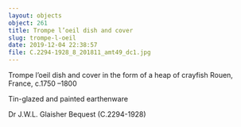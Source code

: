 ```yaml
---
layout: objects
object: 261
title: Trompe l’oeil dish and cover
slug: trompe-l-oeil
date: 2019-12-04 22:38:57
file: C.2294-1928_8_201811_amt49_dc1.jpg
---
```

Trompe l’oeil dish and cover in the form of a heap of crayfish  Rouen, France, c.1750 –1800  

Tin-glazed and painted earthenware  

Dr J.W.L. Glaisher Bequest (C.2294-1928)
